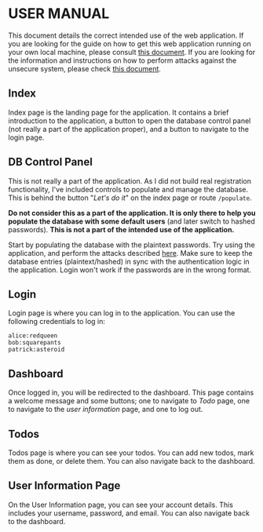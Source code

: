 # USER MANUAL

This document details the correct intended use of the web application. If you are looking for the guide on how to get this web application running on your own local machine, please consult [this document](./installation_manual.md "Installation Manual"). If you are looking for the information and instructions on how to perform attacks against the unsecure system, please check [this document](./security_issues.md "Security Issues").

## Index

Index page is the landing page for the application. It contains a brief introduction to the application, a button to open the database control panel (not really a part of the application proper), and a button to navigate to the login page.

## DB Control Panel

This is not really a part of the application. As I did not build real registration functionality, I've included controls to populate and manage the database. This is behind the button "_Let's do it_" on the index page or route `/populate`.

**Do not consider this as a part of the application. It is only there to help you populate the database with some default users** (and later switch to hashed passwords). **This is not a part of the intended use of the application.**

Start by populating the database with the plaintext passwords. Try using the application, and perform the attacks described [here](./security_issues.md). Make sure to keep the database entries (plaintext/hashed) in sync with the authentication logic in the application. Login won't work if the passwords are in the wrong format.

## Login

Login page is where you can log in to the application. You can use the following credentials to log in:

```
alice:redqueen
bob:squarepants
patrick:asteroid
```

## Dashboard

Once logged in, you will be redirected to the dashboard. This page contains a welcome message and some buttons; one to navigate to _Todo_ page, one to navigate to the _user information_ page, and one to log out.

## Todos

Todos page is where you can see your todos. You can add new todos, mark them as done, or delete them. You can also navigate back to the dashboard.

## User Information Page

On the User Information page, you can see your account details. This includes your username, password, and email. You can also navigate back to the dashboard.
